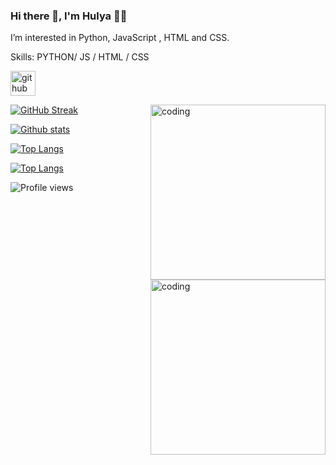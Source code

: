 ### Hi there 👋, I'm Hulya 👩‍💻

I’m interested in  Python, JavaScript , HTML and CSS.

Skills: PYTHON/ JS / HTML / CSS

[<img src='https://cdn.jsdelivr.net/npm/simple-icons@3.0.1/icons/github.svg' alt='github' height='40'>](https://github.com/hulyamr13t) 

<img align="right" alt="coding" width="280" src="https://i.pinimg.com/originals/e4/26/70/e426702edf874b181aced1e2fa5c6cde.gif">

[![GitHub Streak](https://streak-stats.demolab.com/?user=hulyamr13&theme=highcontrast)](https://github.com/Hulyamr13)

<img align="right" alt="coding" width="280" src="https://media.tenor.com/rePDfDWO3XoAAAAd/hacking.gif">

[![Github stats](https://github-readme-stats.vercel.app/api?username=Hulyamr13&theme=highcontrast)](https://github.com/Hulyamr13)

[![Top Langs](https://github-readme-stats.vercel.app/api/top-langs/?username=hulyamr13&hide_progress=true&theme=highcontrast)](https://github.com/Hulyamr13)

[![Top Langs](https://github-readme-stats.vercel.app/api/top-langs/?username=hulyamr13&langs_count=8&theme=highcontrast)](https://github.com/Hulyamr13)

![Profile views](https://gpvc.arturio.dev/hulyamr13)  
